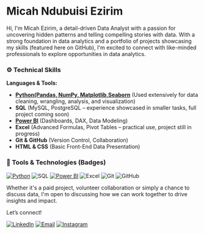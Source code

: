 # Micah Ndubuisi Ezirim
Hi, I'm Micah Ezirim, a detail-driven Data Analyst with a passion for uncovering hidden patterns and telling compelling stories with data. With a strong foundation in data analytics and a portfolio of projects showcasing my skills (featured here on GitHub), I'm excited to connect with like-minded professionals to explore opportunities in data analytics.


### ⚙️ Technical Skills

**Languages & Tools:**
- **[Python(Pandas, NumPy, Matplotlib,Seaborn](https://github.com/Micahnd/Home-Advantage-in-Spanish-La-Liga-2012-2023)** (Used extensively for data cleaning, wrangling, analysis, and visualization)
- **SQL** (MySQL, PostgreSQL – experience showcased in smaller tasks, full project coming soon)
- **[Power BI](https://github.com/Micahnd/Profit-Drivers-and-Trends-in-the-US-and-UK-Film-Industry-2010-2023)** (Dashboards, DAX, Data Modeling)
- **Excel** (Advanced Formulas, Pivot Tables – practical use, project still in progress)
- **Git & GitHub** (Version Control, Collaboration)
- **HTML & CSS** (Basic Front-End Data Presentation)

### 🧰 Tools & Technologies (Badges)

[![Python](https://img.shields.io/badge/Python-3776AB?style=for-the-badge&logo=python&logoColor=white)](https://github.com/Micahnd/Home-Advantage-in-Spanish-La-Liga-2012-2023)
![SQL](https://img.shields.io/badge/SQL-4479A1?style=for-the-badge&logo=mysql&logoColor=white)
[![Power BI](https://img.shields.io/badge/Power%20BI-F2C811?style=for-the-badge&logo=powerbi&logoColor=black)](https://github.com/Micahnd/Profit-Drivers-and-Trends-in-the-US-and-UK-Film-Industry-2010-2023)
![Excel](https://img.shields.io/badge/Excel-217346?style=for-the-badge&logo=microsoft-excel&logoColor=white)
![Git](https://img.shields.io/badge/Git-F05032?style=for-the-badge&logo=git&logoColor=white)
![GitHub](https://img.shields.io/badge/GitHub-181717?style=for-the-badge&logo=github&logoColor=white)

Whether it's a paid project, volunteer collaboration or simply a chance to discuss data, I'm open to discussing how we can work together to drive insights and impact. 

Let’s connect!

[![LinkedIn](https://img.shields.io/badge/LinkedIn-Connect-blue?style=for-the-badge&logo=linkedin&logoColor=white)](https://www.linkedin.com/in/ezirim-micah-268955241)
[![Email](https://img.shields.io/badge/Gmail-Contact-red?style=for-the-badge&logo=gmail&logoColor=white)](mailto:ezirimmicah222@gmail.com)
[![Instagram](https://img.shields.io/badge/Instagram-Follow-%23E4405F?style=for-the-badge&logo=instagram&logoColor=white)](https://www.instagram.com/micah_nd?igsh=bDRwbDk0dm1ycWc4&utm_source=qr)

<!---
Micahnd/Micahnd is a ✨ special ✨ repository because its `README.md` (this file) appears on your GitHub profile.
You can click the Preview link to take a look at your changes.
--->
